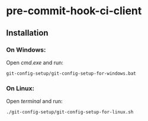 # pre-commit-hook-ci-client

## Installation

### On Windows:

Open *cmd.exe* and run:
```
git-config-setup/git-config-setup-for-windows.bat
```

### On Linux:

Open *terminal* and run:
```
./git-config-setup/git-config-setup-for-linux.sh
```

